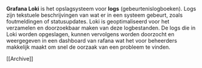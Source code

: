 **Grafana Loki** is het opslagsysteem voor **logs** (gebeurtenislogboeken). Logs zijn tekstuele beschrijvingen van wat er in een systeem gebeurt, zoals foutmeldingen of statusupdates. Loki is geoptimaliseerd voor het verzamelen en doorzoekbaar maken van deze logbestanden. De logs die in Loki worden opgeslagen, kunnen vervolgens worden doorzocht en weergegeven in een dashboard van rafana wat het voor beheerders makkelijk maakt om snel de oorzaak van een probleem te vinden.



 [[Archive]] 
